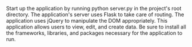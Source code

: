 Start up the application by running python server.py in the project's root directory. The application's server uses Flask to take care of routing. The application uses jQuery to manipulate the DOM appropriately. This application allows users to view, edit, and create data. Be sure to install all the frameworks, libraries, and packages necessary for the application to run. 
